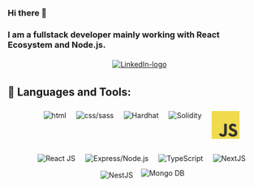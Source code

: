### Hi there 👋 
### I am a fullstack developer mainly working with React Ecosystem and Node.js.

<ul align="center">
 <a href="https://www.linkedin.com/in/petar-dzhunov-9515b6210/" target="_blank" rel="noopener noreferrer"> <img src="https://upload.wikimedia.org/wikipedia/commons/thumb/e/e9/Linkedin_icon.svg/1024px-Linkedin_icon.svg.png" alt="LinkedIn-logo" height="40" style="vertical-align:top; margin:4px"></a>
 <a href="mailto:petar.djunov@abv.bg> <img src="https://cdn.jsdelivr.net/npm/simple-icons@v3/icons/gmail.svg" alt="email" height="40" style="vertical-align:top; margin:4px"></a>
</ul>

## 🧰 Languages and Tools:
<div >
<ul align="center">
<img src="https://upload.wikimedia.org/wikipedia/commons/thumb/6/61/HTML5_logo_and_wordmark.svg/2048px-HTML5_logo_and_wordmark.svg.png" alt="html" height="55" style="vertical-align:top; margin:8px">
<img src="https://boffincoders.com/wp-content/uploads/2021/05/convert-css-to-sass-or-scss-expeditiously.jpg" alt="css/sass" height="55" style="vertical-align:top; margin:8px">
<img src="https://chainstack.com/wp-content/uploads/2021/12/hardhat.png" alt="Hardhat" height="55" style="vertical-align:top; margin:8px">
<img src="https://metaschool.so/articles/wp-content/uploads/2022/03/Frame-76.png" alt="Solidity" height="55" style="vertical-align:top; margin:8px">
<img src="https://raw.githubusercontent.com/github/explore/80688e429a7d4ef2fca1e82350fe8e3517d3494d/topics/javascript/javascript.png" alt="Javascript" height="55" style="vertical-align:top; margin:8px">
</ul>

</div>
<div>
<ul align="center">
<img src="https://upload.wikimedia.org/wikipedia/commons/thumb/a/a7/React-icon.svg/1280px-React-icon.svg.png" alt="React JS" height="55" style="vertical-align:top; margin:8px">
<img src="https://miro.medium.com/max/1051/1*q9myzo5Au8OfsaSrCodNmw.png" alt="Express/Node.js" height="40" style="vertical-align:top; margin:8px">
<img src="https://upload.wikimedia.org/wikipedia/commons/thumb/4/4c/Typescript_logo_2020.svg/1024px-Typescript_logo_2020.svg.png" alt="TypeScript" height="55" style="vertical-align:top; margin:8px">
<img src="https://reffect.co.jp/wp-content/uploads/2020/09/next_js_basic.png" alt="NextJS" height="55" style="vertical-align:top; margin:8px">
<img src="https://camo.githubusercontent.com/c704e8013883cc3a04c7657e656fe30be5b188145d759a6aaff441658c5ffae0/68747470733a2f2f6e6573746a732e636f6d2f696d672f6c6f676f5f746578742e737667" alt="NestJS" height="40" style="vertical-align:top; margin:8px">
<img src="https://www.pngkit.com/png/detail/225-2254691_9kib-354x415-unnamed-mongodb-logo-svg.png" alt="Mongo DB" height="55" style="vertical-align:top; margin:4px">
</ul>
</div>             
